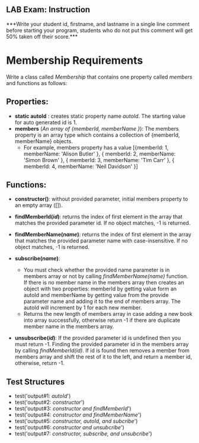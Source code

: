 ## LAB Exam: Instruction

\*\*\*Write your student id, firstname, and lastname in a single line comment before starting your program, students who do not put this comment will get 50% taken off their score.\*\*\*

# Membership Requirements

Write a class called _Membership_ that contains one property called _members_ and functions as follows:

## Properties:

- **static autoId** : creates static property name _autoId_. The starting value for auto generated id is 1.
- **members** (_An array of {memberId, memberName }_): The members property is an array type which contains a collection of {memberId, memberName} objects.
  - For example, members property has a value
    [{memberId: 1, memberName: 'Alison Butler' },
    { memberId: 2, memberName: 'Simon Brown' },
    { memberId: 3, memberName: 'Tim Carr' },
    { memberId: 4, memberName: 'Neil Davidson' }]

## Functions:

- **constructor()**: without provided parameter, initial members property to an empty array ([]).

- **findMemberId(_id_)**: returns the index of first element in the array that matches the provided parameter id. If no object matches, -1 is returned.

- **findMemberName(_name_)**: returns the index of first element in the array that matches the provided parameter name with case-insensitive. If no object matches, -1 is returned.

- **subscribe(_name_)**:

  - You must check whether the provided name parameter is in members array or not by calling _findMemberName(name)_ function. If there is no member name in the members array then creates an object with two properties: memberId by getting value form an autoId and memberName by getting value from the provide parameter name and adding it to the end of members array. The autoId will increment by 1 for each new member.
  - Returns the new length of members array in case adding a new book into array successfully, otherwise return -1 if there are duplicate member name in the members array.

- **unsubscribe(_id_)**: If the provided parameter id is undefined then you must return -1. Finding the provided parameter id in the members array by calling _findMemberId(id)_. If id is found then removes a member from members array and shift the rest of it to the left, and return a member id, otherwise, return -1.

## Test Structures

- test('output#1: _autoId_')
- test('output#2: _constructor_')
- test('output#3: _constructor and findMemberId_')
- test('output#4: _constructor and findMemberName_')
- test('output#5: _constructor, autoId, and subcribe_')
- test('output#6: _constructor and unsubcribe_')
- test('output#7: _constructor, subscribe, and unsubcribe_')
